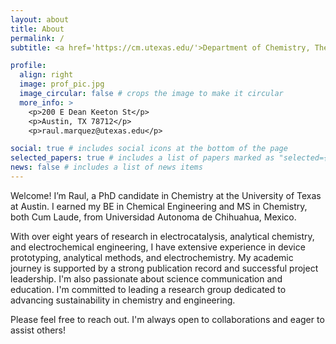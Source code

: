 ```yaml
---
layout: about
title: About
permalink: /
subtitle: <a href='https://cm.utexas.edu/'>Department of Chemistry, The University of Texas at Austin</a>. 

profile:
  align: right
  image: prof_pic.jpg
  image_circular: false # crops the image to make it circular
  more_info: >
    <p>200 E Dean Keeton St</p>
    <p>Austin, TX 78712</p>
    <p>raul.marquez@utexas.edu</p>

social: true # includes social icons at the bottom of the page
selected_papers: true # includes a list of papers marked as "selected={true}"
news: false # includes a list of news items
---
```

Welcome! I’m Raul, a PhD candidate in Chemistry at the University of Texas at Austin. I earned my BE in Chemical Engineering and MS in Chemistry, both Cum Laude, from Universidad Autonoma de Chihuahua, Mexico.  

With over eight years of research in electrocatalysis, analytical chemistry, and electrochemical engineering, I have extensive experience in device prototyping, analytical methods, and electrochemistry. My academic journey is supported by a strong publication record and successful project leadership. I'm also passionate about science communication and education. I'm committed to leading a research group dedicated to advancing sustainability in chemistry and engineering.

Please feel free to reach out. I'm always open to collaborations and eager to assist others!
